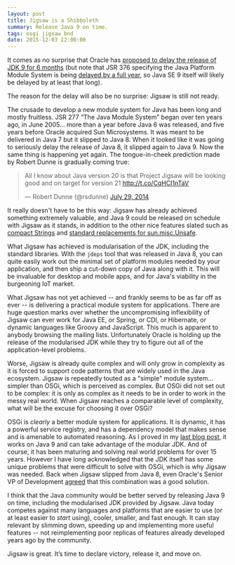 ```yaml
---
layout: post
title: Jigsaw is a Shibboleth
summary: Release Java 9 on time.
tags: osgi jigsaw bnd
date: 2015-12-03 12:00:00
---
```


It comes as no surprise that Oracle has [proposed to delay the release of JDK 9 for 6 months](http://mail.openjdk.java.net/pipermail/jdk9-dev/2015-December/003149.html) (but note that JSR 376 specifying the Java Platform Module System is being [delayed by a full year](http://mail.openjdk.java.net/pipermail/jpms-spec-observers/2015-December/000233.html), so Java SE 9 itself will likely be delayed by at least that long).

The reason for the delay will also be no surprise: Jigsaw is still not ready.

The crusade to develop a new module system for Java has been long and mostly fruitless. JSR 277 “The Java Module System” began over ten years ago, in June 2005… more than a year before Java 6 was released, and five years before Oracle acquired Sun Microsystems. It was meant to be delivered in Java 7 but it slipped to Java 8. When it looked like it was going to seriously delay the release of Java 8, it slipped again to Java 9. Now the same thing is happening yet again. The tongue-in-cheek prediction made by Robert Dunne is gradually coming true:

<blockquote class="twitter-tweet" lang="en"><p lang="en" dir="ltr">All I know about Java version 20 is that Project Jigsaw will be looking good and on target for version 21 <a href="http://t.co/CqHCI1nTaV">http://t.co/CqHCI1nTaV</a></p>&mdash; Robert Dunne (@rsdunne) <a href="https://twitter.com/rsdunne/status/494123207977607168">July 29, 2014</a></blockquote>
<script async src="//platform.twitter.com/widgets.js" charset="utf-8"></script>


It really doesn't have to be this way: Jigsaw has already achieved something extremely valuable, and Java 9 could be released on schedule with Jigsaw as it stands, in addition to the other nice features slated such as [compact Strings](http://openjdk.java.net/jeps/254) and [standard replacements for sun.misc.Unsafe](http://openjdk.java.net/jeps/193).

What Jigsaw has achieved is modularisation of the JDK, including the standard libraries. With the `jdeps` tool that was released in Java 8, you can quite easily work out the minimal set of platform modules needed by your application, and then ship a cut-down copy of Java along with it. This will be invaluable for desktop and mobile apps, and for Java's viability in the burgeoning IoT market.

What Jigsaw has not yet achieved -- and frankly seems to be as far off as ever -- is delivering a practical module system for applications. There are huge question marks over whether the uncompromising inflexibility of Jigsaw can ever work for Java EE, or Spring, or CDI, or Hibernate, or dynamic languages like Groovy and JavaScript. This much is apparent to anybody browsing the mailing lists. Unfortunately Oracle is holding up the release of the modularised JDK while they try to figure out all of the application-level problems.

Worse, Jigsaw is already quite complex and will only grow in complexity as it is forced to support code patterns that are widely used in the Java ecosystem. Jigsaw is repeatedly touted as a "simple" module system... simpler than OSGi, which is perceived as complex. But OSGi did not set out to be complex: it is only as complex as it needs to be in order to work in the messy real world. When Jigsaw reaches a comparable level of complexity, what will be the excuse for choosing it over OSGi?

OSGi is *clearly* a better module system for applications. It is dynamic, it has a powerful service registry, and has a dependency model that makes sense and is amenable to automated reasoning. As I proved in my [last blog post](/2015/11/13/osgi-jigsaw.html), it works on Java 9 and can take advantage of the modular JDK. And of course, it has been maturing and solving real world problems for over 15 years. However I have long acknowledged that the JDK itself has some unique problems that were difficult to solve with OSGi, which is why Jigsaw was needed. Back when Jigsaw slipped from Java 8, even Oracle's Senior VP of Development [agreed](http://www.infoq.com/news/2014/07/Project-Jigsaw-On-Track-Java-9#anch112436) that this combination was a good solution.

I think that the Java community would be better served by releasing Java 9 on time, including the modularised JDK provided by Jigsaw. Java today competes against many languages and platforms that are easier to use (or at least easier to *start* using), cooler, smaller, and fast enough. It can stay relevant by slimming down, speeding up and implementing more useful features -- not reimplementing poor replicas of features already developed years ago by the community.

Jigsaw is great. It’s time to declare victory, release it, and move on.

